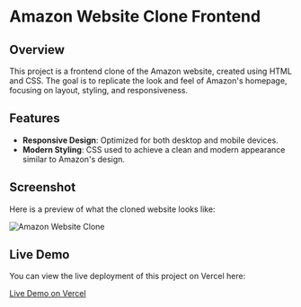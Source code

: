# Amazon Website Clone Frontend

## Overview

This project is a frontend clone of the Amazon website, created using HTML and CSS. The goal is to replicate the look and feel of Amazon's homepage, focusing on layout, styling, and responsiveness.

## Features

- **Responsive Design**: Optimized for both desktop and mobile devices.
- **Modern Styling**: CSS used to achieve a clean and modern appearance similar to Amazon's design.

## Screenshot

Here is a preview of what the cloned website looks like:

![Amazon Website Clone](images/page_view.jpg)

## Live Demo

You can view the live deployment of this project on Vercel here:

[Live Demo on Vercel](https://amazon-website-clone-dun.vercel.app/)